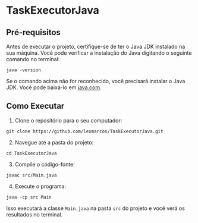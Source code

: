 # TaskExecutorJava

## Pré-requisitos

Antes de executar o projeto, certifique-se de ter o Java JDK instalado na sua máquina. Você pode verificar a instalação do Java digitando o seguinte comando no terminal:

`java -version`

Se o comando acima não for reconhecido, você precisará instalar o Java JDK. Você pode baixá-lo em [java.com](https://www.java.com/pt-BR/download/).

## Como Executar

1. Clone o repositório para o seu computador:

`git clone https://github.com/lexmarcos/TaskExecutorJava.git`

2. Navegue até a pasta do projeto:

`cd TaskExecutorJava`

3. Compile o código-fonte:

`javac src/Main.java`

4. Execute o programa:

`java -cp src Main`

Isso executará a classe `Main.java` na pasta `src` do projeto e você verá os resultados no terminal.

